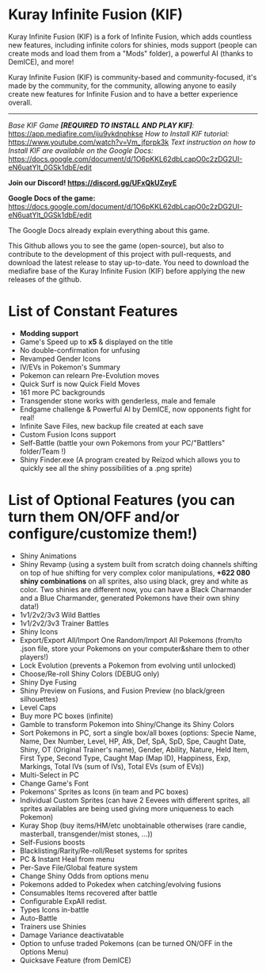 # Kuray Infinite Fusion (KIF)

Kuray Infinite Fusion (KIF) is a fork of Infinite Fusion, which adds countless new features, including infinite colors for shinies, mods support (people can create mods and load them from a "Mods" folder), a powerful AI (thanks to DemICE), and more!

Kuray Infinite Fusion (KIF) is community-based and community-focused, it's made by the community, for the community, allowing anyone to easily create new features for Infinite Fusion and to have a better experience overall.

-----------------------------------------------

_Base KIF Game **\[REQUIRED TO INSTALL AND PLAY KIF\]**:_ https://app.mediafire.com/iju9vkdnphkse
_How to Install KIF tutorial:_ https://www.youtube.com/watch?v=Vm_jfprpk3k
_Text instruction on how to Install KIF are available on the Google Docs:_ https://docs.google.com/document/d/1O6pKKL62dbLcapO0c2zDG2UI-eN6uatYlt_0GSk1dbE/edit

**Join our Discord! https://discord.gg/UFxQkUZeyE**

__Google Docs of the game:__ https://docs.google.com/document/d/1O6pKKL62dbLcapO0c2zDG2UI-eN6uatYlt_0GSk1dbE/edit

The Google Docs already explain everything about this game.

This Github allows you to see the game (open-source), but also to contribute to the development of this project with pull-requests, and download the latest release to stay up-to-date. You need to download the mediafire base of the Kuray Infinite Fusion (KIF) before applying the new releases of the github.

# List of Constant Features

- **Modding support**
- Game's Speed up to **x5** & displayed on the title
- No double-confirmation for unfusing
- Revamped Gender Icons
- IV/EVs in Pokemon's Summary
- Pokemon can relearn Pre-Evolution moves
- Quick Surf is now Quick Field Moves
- 161 more PC backgrounds
- Transgender stone works with genderless, male and female
- Endgame challenge & Powerful AI by DemICE, now opponents fight for real!
- Infinite Save Files, new backup file created at each save
- Custom Fusion Icons support
- Self-Battle (battle your own Pokemons from your PC/"Battlers" folder/Team !)
- Shiny Finder.exe (A program created by Reïzod which allows you to quickly see all the shiny possibilities of a .png sprite)

# List of Optional Features (you can turn them ON/OFF and/or configure/customize them!)

- Shiny Animations
- Shiny Revamp (using a system built from scratch doing channels shifting on top of hue shifting for very complex color manipulations, **+622 080 shiny combinations** on all sprites, also using black, grey and white as color. Two shinies are different now, you can have a Black Charmander and a Blue Charmander, generated Pokemons have their own shiny data!)
- 1v1/2v2/3v3 Wild Battles
- 1v1/2v2/3v3 Trainer Battles
- Shiny Icons
- Export/Export All/Import One Random/Import All Pokemons (from/to .json file, store your Pokemons on your computer&share them to other players!)
- Lock Evolution (prevents a Pokemon from evolving until unlocked)
- Choose/Re-roll Shiny Colors (DEBUG only)
- Shiny Dye Fusing
- Shiny Preview on Fusions, and Fusion Preview (no black/green silhouettes)
- Level Caps
- Buy more PC boxes (infinite)
- Gamble to transform Pokemon into Shiny/Change its Shiny Colors
- Sort Pokemons in PC, sort a single box/all boxes (options: Specie Name, Name, Dex Number, Level, HP, Atk, Def, SpA, SpD, Spe, Caught Date, Shiny, OT (Original Trainer's name), Gender, Ability, Nature, Held Item, First Type, Second Type, Caught Map (Map ID), Happiness, Exp, Markings, Total IVs (sum of IVs), Total EVs (sum of EVs))
- Multi-Select in PC
- Change Game's Font
- Pokemons' Sprites as Icons (in team and PC boxes)
- Individual Custom Sprites (can have 2 Eevees with different sprites, all sprites availables are being used giving more uniqueness to each Pokemon)
- Kuray Shop (buy items/HM/etc unobtainable otherwises (rare candie, masterball, transgender/mist stones, ...))
- Self-Fusions boosts
- Blacklisting/Rarity/Re-roll/Reset systems for sprites
- PC & Instant Heal from menu
- Per-Save File/Global feature system
- Change Shiny Odds from options menu
- Pokemons added to Pokedex when catching/evolving fusions
- Consumables Items recovered after battle
- Configurable ExpAll redist.
- Types Icons in-battle
- Auto-Battle
- Trainers use Shinies
- Damage Variance deactivatable
- Option to unfuse traded Pokemons (can be turned ON/OFF in the Options Menu)
- Quicksave Feature (from DemICE)
